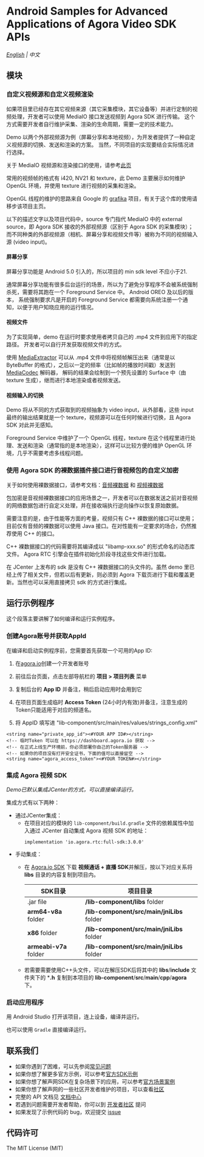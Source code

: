 # Android Samples for Advanced Applications of Agora Video SDK APIs

*[English](README.md) | 中文*

## 模块

### 自定义视频源和自定义视频渲染

如果项目里已经存在其它视频来源（其它采集模块，其它设备等）并进行定制的视频处理，开发者可以使用 MediaIO 接口发送视频到 Agora SDK 进行传输。 这个方式需要开发者自行维护采集、渲染的生命周期，需要一定的技术能力。

Demo 以两个外部视频源为例（屏幕分享和本地视频），为开发者提供了一种自定义视频源的切换、发送和渲染的方案。 当然，不同项目的实现要结合实际情况进行选择。

关于 MediaIO 视频源和渲染接口的使用，请参考[此页](https://docs.agora.io/en/Video/custom_video_android?platform=Android)

常用的视频帧的格式有 i420, NV21 和 texture，此 Demo 主要展示如何维护 OpenGL 环境，并使用 texture 进行视频的采集和渲染。

OpenGL 线程的维护的思路来自 Google 的 [grafika](https://github.com/google/grafika) 项目，有关于这个库的使用请移步该项目主页。

以下的描述文字以及项目代码中，source 专门指代 MediaIO 中的 external source，即 Agora SDK 接收的外部视频源（区别于 Agora SDK 的采集模块）； 而不同种类的外部视频源（相机、屏幕分享和视频文件等）被称为不同的视频输入源 (video input)。


#### 屏幕分享

屏幕分享功能是 Android 5.0 引入的，所以项目的 min sdk level 不应小于21.

通常屏幕分享功能有很多后台运行的场景，所以为了避免分享程序不会被系统强制杀死，需要将其跑在一个 Foreground Service 中。 Android OREO 及以后的版本， 系统强制要求凡是开启的 Foreground Service 都需要向系统注册一个通知，以便于用户知晓应用的运行情况。

#### 视频文件

为了实现简单，demo 在运行时要求使用者拷贝自己的 .mp4 文件到应用下的指定路径。 开发者可以自行开发获取视频文件的方式。

使用 [MediaExtractor](https://developer.android.com/reference/android/media/MediaExtractor) 可以从 .mp4 文件中将视频帧解压出来（通常是以 ByteBuffer 的格式），之后以一定的频率（比如帧的播放时间戳）发送到 [MediaCodec](https://developer.android.com/reference/android/media/MediaCodec) 解码器， 解码的结果会绘制到一个预先设置的 Surface 中（由 texture 生成），继而进行本地渲染或者视频发送。

#### 视频输入的切换

Demo 将从不同的方式获取到的视频抽象为 video input，从外部看，这些 input 最终的输出结果就是一个 texture，视频源可以在任何时候进行切换，且 Agora SDK 对此并无感知。

Foreground Service 中维护了一个 OpenGL 线程，texture 在这个线程里进行处理、发送和渲染（通常指的是本地渲染），这样可以比较方便的维护 OpenGL 环境，几乎不需要考虑多线程问题。

### 使用 Agora SDK 的裸数据插件接口进行音视频包的自定义加密

关于如何使用裸数据接口，请参考文档：[音频裸数据](https://docs.agora.io/en/Video/raw_data_audio_android?platform=Android) 和 [视频裸数据](https://docs.agora.io/en/Video/raw_data_video_android?platform=Android)

包加密是音视频裸数据接口的应用场景之一，开发者可以在数据发送之前对音视频的网络数据包进行自定义处理，并在接收端执行逆向操作以恢复原始数据。

需要注意的是，由于性能等方面的考量，视频只有 C++ 裸数据的接口可以使用；目前仅有音频的裸数据可以使用 Java 接口。在对性能有一定要求的场合，仍然推荐使用 C++ 的接口。

C++ 裸数据接口的代码需要将其编译成以 "libamp-xxx.so" 的形式命名的动态库文件。 Agora RTC 引擎会在插件初始化阶段寻找这些文件进行加载。

在 JCenter 上发布的 sdk 是没有 C++ 裸数据接口的头文件的。虽然 demo 里已经上传了相关文件，但若以后有更新，则必须到 Agora 下载页进行下载和覆盖更新。当然也可以采用直接拷贝 sdk 的方式进行集成。

## 运行示例程序

这个段落主要讲解了如何编译和运行实例程序。

### 创建Agora账号并获取AppId

在编译和启动实例程序前，您需要首先获取一个可用的App ID:
1. 在[agora.io](https://dashboard.agora.io/signin/)创建一个开发者账号
2. 前往后台页面，点击左部导航栏的 **项目 > 项目列表** 菜单
3. 复制后台的 **App ID** 并备注，稍后启动应用时会用到它
4. 在项目页面生成临时 **Access Token** (24小时内有效)并备注，注意生成的Token只能适用于对应的频道名。

5. 将 AppID 填写进 "lib-component/src/main/res/values/strings_config.xml"
  ```
  <string name="private_app_id"><#YOUR APP ID#></string>
  <!-- 临时Token 可以在 https://dashboard.agora.io 获取 -->
  <!-- 在正式上线生产环境前，你必须部署你自己的Token服务器 -->
  <!-- 如果你的项目没有打开安全证书，下面的值可以直接留空 -->
  <string name="agora_access_token"><#YOUR TOKEN#></string>
  ```

### 集成 Agora 视频 SDK

*Demo已默认集成JCenter的方式，可以直接编译运行。*

集成方式有以下两种：
  - 通过JCenter集成：
    - 在项目对应的模块的 `lib-component/build.gradle` 文件的依赖属性中加入通过 JCenter 自动集成 Agora 视频 SDK 的地址：
      ```
      implementation 'io.agora.rtc:full-sdk:3.0.0'
      ```
  - 手动集成：
    - 在 [Agora.io SDK](https://www.agora.io/cn/download/) 下载 **视频通话 + 直播 SDK**并解压，按以下对应关系将 **libs** 目录的内容复制到项目内。
      
      SDK目录|项目目录
      ---|---
      .jar file|**/lib-component/libs** folder
      **arm64-v8a** folder|**/lib-component/src/main/jniLibs** folder
      **x86** folder|**/lib-component/src/main/jniLibs** folder
      **armeabi-v7a** folder|**/lib-component/src/main/jniLibs** folder
    - 若需要需要使用C++头文件，可以在解压SDK后将其中的 **libs**/**include** 文件夹下的 ***.h** 复制到本项目的 **lib-component**/**src**/**main**/**cpp**/**agora** 下。


### 启动应用程序

用 Android Studio 打开该项目，连上设备，编译并运行。

也可以使用 `Gradle` 直接编译运行。


## 联系我们

- 如果你遇到了困难，可以先参阅[常见问题](https://docs.agora.io/cn/faq)
- 如果你想了解更多官方示例，可以参考[官方SDK示例](https://github.com/AgoraIO)
- 如果你想了解声网SDK在复杂场景下的应用，可以参考[官方场景案例](https://github.com/AgoraIO-usecase)
- 如果你想了解声网的一些社区开发者维护的项目，可以查看[社区](https://github.com/AgoraIO-Community)
- 完整的 API 文档见 [文档中心](https://docs.agora.io/cn/)
- 若遇到问题需要开发者帮助，你可以到 [开发者社区](https://rtcdeveloper.com/) 提问
- 如果发现了示例代码的 bug，欢迎提交 [issue](https://github.com/AgoraIO/Advanced-Video/issues)

## 代码许可

The MIT License (MIT)
